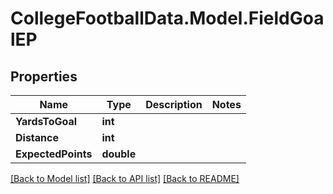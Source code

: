 # CollegeFootballData.Model.FieldGoalEP

## Properties

Name | Type | Description | Notes
------------ | ------------- | ------------- | -------------
**YardsToGoal** | **int** |  | 
**Distance** | **int** |  | 
**ExpectedPoints** | **double** |  | 

[[Back to Model list]](../README.md#documentation-for-models) [[Back to API list]](../README.md#documentation-for-api-endpoints) [[Back to README]](../README.md)


